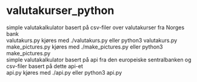 # valutakurser_python
simple valutakalkulator basert på csv-filer over valutakurser fra Norges bank\
valutakurs.py kjøres med ./valutakurs.py eller python3 valutakurs.py\
make_pictures.py kjøres med ./make_pictures.py eller python3 make_pictures.py\
simple valutakalkulator basert på api fra den europeiske sentralbanken og csv-filer basert på dette api-et\
api.py kjøres med ./api.py eller python3 api.py
